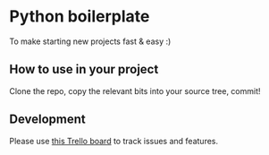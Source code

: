 # Python boilerplate

To make starting new projects fast & easy :)

## How to use in your project

Clone the repo, copy the relevant bits into your source tree, commit!

## Development

Please use [this Trello board](https://trello.com/b/B2dKXJYG) to track
issues and features.
